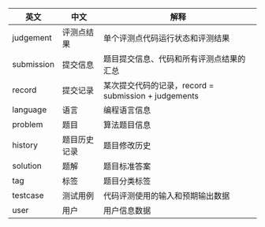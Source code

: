 | 英文              | 中文       | 解释                   |
|-----------------|---------|----------------------|
| judgement       | 评测点结果    | 单个评测点代码运行状态和评测结果    |
| submission      | 提交信息   | 题目提交信息、代码和所有评测点结果的汇总      |
| record      | 提交记录   | 某次提交代码的记录，record = submission + judgements      |
| language        | 语言     | 编程语言信息         |
| problem         | 题目     | 算法题目信息 |
| history | 题目历史记录 | 题目修改历史         |
| solution        | 题解     | 题目标准答案         |
| tag             | 标签     | 题目分类标签         |
| testcase        | 测试用例  | 代码评测使用的输入和预期输出数据  |
| user            | 用户     | 用户信息数据           |
